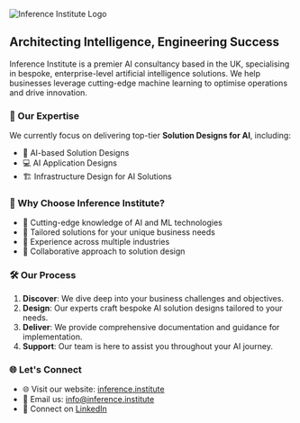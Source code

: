 ![Inference Institute Logo](https://avatars.githubusercontent.com/u/151373824?s=200&v=4)

## Architecting Intelligence, Engineering Success

Inference Institute is a premier AI consultancy based in the UK, specialising in bespoke, enterprise-level artificial intelligence solutions. We help businesses leverage cutting-edge machine learning to optimise operations and drive innovation.

### 🚀 Our Expertise

We currently focus on delivering top-tier **Solution Designs for AI**, including:

- 🎨 AI-based Solution Designs
- 💻 AI Application Designs
- 🏗️ Infrastructure Design for AI Solutions

### 🌟 Why Choose Inference Institute?

- 🔬 Cutting-edge knowledge of AI and ML technologies
- 🎯 Tailored solutions for your unique business needs
- 💼 Experience across multiple industries
- 🤝 Collaborative approach to solution design

### 🛠️ Our Process

1. **Discover**: We dive deep into your business challenges and objectives.
2. **Design**: Our experts craft bespoke AI solution designs tailored to your needs.
3. **Deliver**: We provide comprehensive documentation and guidance for implementation.
4. **Support**: Our team is here to assist you throughout your AI journey.

### 🌐 Let's Connect

- 🌐 Visit our website: [inference.institute](https://inference.institute)
- 📧 Email us: [info@inference.institute](mailto:info@inference.institute)
- 🔗 Connect on [LinkedIn](https://www.linkedin.com/company/inference-institute)
